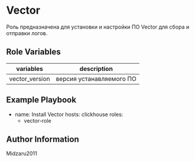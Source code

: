 Vector
=========

Роль предназначена для установки и настройки ПО Vector для сбора и отправки логов.


Role Variables
--------------

| variables | description |
|--------|-----------|
| vector_version | версия устанавляемого ПО |


Example Playbook
----------------

- name: Install Vector
  hosts: clickhouse
  roles:
    - vector-role


Author Information
------------------

Midzaru2011
